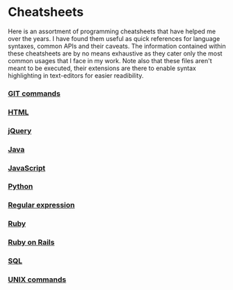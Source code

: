 # Cheatsheets
Here is an assortment of programming cheatsheets that have helped me over the years. I have found them useful as quick references for language syntaxes, common APIs and their caveats. The information contained within these cheatsheets are by no means exhaustive as they cater only the most common usages that I face in my work. Note also that these files aren't meant to be executed, their extensions are there to enable syntax highlighting in text-editors for easier readibility.

### [GIT commands](GIT.md)
### [HTML](HTML.md)
### [jQuery](jQuery.md)
### [Java](Java.md)
### [JavaScript](JavaScript.md)
### [Python](Python.md)
### [Regular expression](regex.md)
### [Ruby](Ruby.md)
### [Ruby on Rails](RoR.md)
### [SQL](SQL.md)
### [UNIX commands](UNIX.md)
